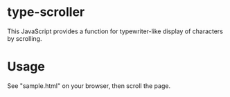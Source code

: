 # type-scroller
This JavaScript provides a function for typewriter-like display of characters by scrolling.

# Usage
See "sample.html" on your browser, then scroll the page.
